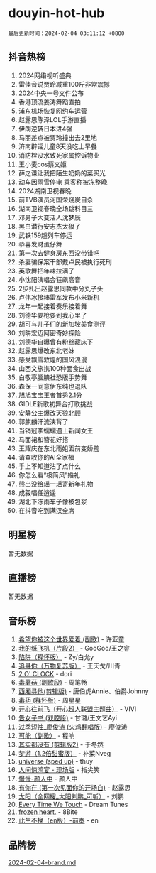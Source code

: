 # douyin-hot-hub

`最后更新时间：2024-02-04 03:11:12 +0800`

## 抖音热榜

1. 2024网络视听盛典
1. 雷佳音说贾玲减重100斤非常震撼
1. 2024中央一号文件公布
1. 香港顶流姜涛舞蹈直拍
1. 浦东机场恢复网约车运营
1. 赵露思陈泽LOL手游直播
1. 伊朗逆转日本进4强
1. 马丽差点被贾玲撞出去2里地
1. 济南辟谣儿童8天没吃上早餐
1. 消防栓没水致死家属控诉物业
1. 王小麦cos蔡文姬
1. 薛之谦让我把陌生奶奶的菜买光
1. 动车因雨雪停电 乘客称被冻整晚
1. 2024湖南卫视春晚
1. 前TVB演员河国荣烧炭自杀
1. 湖南卫视春晚全场跳科目三
1. 邓男子大变活人沈梦辰
1. 黑白潜行安志杰太狠了
1. 武铁159趟列车停运
1. 恭喜发财蛋仔舞
1. 第一次去健身房东西没带错吧
1. 杀妻骗保案干部戴卢民被执行死刑
1. 英歌舞把年味拉满了
1. 小沈阳演唱会狂飙高音
1. 2步扎出赵露思同款中分丸子头
1. 卢伟冰接棒雷军发布小米新机
1. 龙年一起接着奏乐接着舞
1. 刘德华耍枪耍到我心里了
1. 胡可与儿子们的新加坡美食测评
1. 刘畊宏迈阿密奇妙探险
1. 刘德华自曝曾有粉丝藏床下
1. 赵露思爆改东北老妹
1. 感受飘雪敦煌的国风浪漫
1. 山西文旅携100种面食出战
1. 白敬亭腼腆社恐版手势舞
1. 森保一同意伊东纯也退队
1. 旭旭宝宝王者首秀2.1分
1. GIDLE新歌初舞台打歌挑战
1. 安静公主爆改天狼北顾
1. 郭麒麟汗流浃背了
1. 当销冠李蠕蠕遇上新闻女王
1. 马面裙和簪花好搭
1. 王耀庆在东北雨姐面前变娇羞
1. 请查收你的AI全家福
1. 手上不知道沾了点什么
1. 你怎么看“极简风”婚礼
1. 熊出没给瑶一瑶寄新年礼物
1. 成毅唱任逍遥
1. 湖北下冻雨车子像被包浆
1. 在抖音吃到满汉全席

## 明星榜

暂无数据

## 直播榜

暂无数据

## 音乐榜

1. [希望你被这个世界爱着 (副歌)](https://sf5-hl-cdn-tos.douyinstatic.com/obj/tos-cn-ve-2774/oUHCmWQfZlE3QQBKBeD8rCFLpJzPgCpImhsxMt) - 许亚童
1. [我的纸飞机（片段2）](https://sf5-hl-cdn-tos.douyinstatic.com/obj/tos-cn-ve-2774/oM2ZrKcg2CD5AeRB2gkeXOFB1IxAGJdZPazYHf) - GooGoo/王之睿
1. [陷阱（释怀版）](https://sf3-cdn-tos.douyinstatic.com/obj/tos-cn-ve-2774/oE8C21LeZrzKLDFfQYgMzx4GAIHageG5IzayY7) - Zy/白允y
1. [追寻你（万物复苏版）](https://sf5-hl-cdn-tos.douyinstatic.com/obj/tos-cn-ve-2774/oYeAZJsbjIDit9APmBg8u6uDUQnHmoCf3gbo74) - 王天戈/川青
1. [2 O' CLOCK](https://sf3-cdn-tos.douyinstatic.com/obj/tos-cn-ve-2774/oIUBICeqlYQHTigCBOnCMlwBZJkgiBjt1oDfbg) - dori
1. [毒蘑菇 (副歌段)](https://sf3-cdn-tos.douyinstatic.com/obj/tos-cn-ve-2774/ocDEUsfdLjxnlFXtfogBCiQCEqYB7QZgZ8VViM) - 周笔畅
1. [西厢寻他(剪辑版)](https://sf5-hl-cdn-tos.douyinstatic.com/obj/tos-cn-ve-2774/oUsAVfAQKlRNxEv5qxvIB8o5qmIWUcXbzJKJhw) - 唐伯虎Annie、伯爵Johnny
1. [毒药 (释怀版)](https://sf6-cdn-tos.douyinstatic.com/obj/tos-cn-ve-2774/oYILMEAzspdZBIzy4frJNB8ZHPHWAhiwowd4Ad) - 周星星
1. [开心往前飞（开心超人联盟主题曲）](https://sf5-hl-cdn-tos.douyinstatic.com/obj/tos-cn-ve-2774/9d8fb7c82cf1421fb93a9fe925275e0a) - VIVI
1. [告女子书 (戏腔段)](https://sf5-hl-cdn-tos.douyinstatic.com/obj/tos-cn-ve-2774/osCCzFxWgstBDi92ZfBB4ht7gQENBmQMAl0eI6) - 甘璐/王文艺Ayi
1. [过季短袖_廖俊涛 (火鸡翻唱版)](https://sf5-hl-cdn-tos.douyinstatic.com/obj/tos-cn-ve-2774/ogQVJl0tRBKxQgZji7YClFEBrVDeHpPTWfCZbQ) - 廖俊涛
1. [可能（副歌）](https://sf5-hl-cdn-tos.douyinstatic.com/obj/tos-cn-ve-2774/cde1731888894259b333569393c2fb51) - 程响
1. [其实都没有 (剪辑版2)](https://sf6-cdn-tos.douyinstatic.com/obj/tos-cn-ve-2774/oEBNQenHZtBhxYjGgUDQk0BCHTigQafgFlbQ7k) - 于冬然
1. [梦游（1.2倍甜蜜版）](https://sf5-hl-cdn-tos.douyinstatic.com/obj/tos-cn-ve-2774/o4gyAUm8hwufoEABmwVIiQtHsFuGzAEEWtNMzo) - 补菜Nveg
1. [universe (sped up)](https://sf3-cdn-tos.douyinstatic.com/obj/tos-cn-ve-2774/oIQnurQLDCsdYeegkM4CKuVb23MZBXtX6QB8bv) - thuy
1. [人间惊鸿宴 - 现场版](https://sf3-cdn-tos.douyinstatic.com/obj/tos-cn-ve-2774/osF4mrPePAf2Yv8Wfr5fATCHZwL5h1QiGQAKwz) - 指尖笑
1. [慢慢-颜人中](https://sf5-hl-cdn-tos.douyinstatic.com/obj/tos-cn-ve-2774/ocjHNfBXdBxQNC8ZGAeoLMFTUgtBg8bkExunDC) - 颜人中
1. [有你在 (第一次见面你的开场白)](https://sf5-hl-cdn-tos.douyinstatic.com/obj/tos-cn-ve-2774/oAthrQ3ClJBfI57uBoFEgNDYtNCZ0TSYQQfxQ0) - 赵露思
1. [太阳（全网搜_太阳刘鹏_可听）](https://sf3-cdn-tos.douyinstatic.com/obj/tos-cn-ve-2774/ogWbyIQnlBFImVbeDocRdCIYtBHlbJXgfZMvgz) - 刘鹏
1. [Every Time We Touch](https://sf3-cdn-tos.douyinstatic.com/obj/tos-cn-ve-2774/ogN6lUKQeBBfEVhIOMikG1CcJjugxk1tztZyhP) - Dream Tunes
1. [frozen heart.](https://sf5-hl-cdn-tos.douyinstatic.com/obj/tos-cn-ve-2774/oIIWJfyjIACZA9zQMtnJ6hQQhFC4vhCupoRBsO) - 8Bite
1. [此生不换（en版）-前奏](https://sf5-hl-cdn-tos.douyinstatic.com/obj/tos-cn-ve-2774/oMDvUGwhKrKYDEqXiMYEwxZqBWIJFA92CiLAO) - en

## 品牌榜

[2024-02-04-brand.md](2024-02-04-brand.md)
